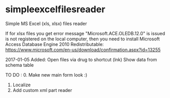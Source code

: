 # simpleexcelfilesreader
Simple MS Excel (xls, xlsx) files reader

If for xlsx files you get error message "Microsoft.ACE.OLEDB.12.0" is issued is not registered on the local computer, then you need to install Microsoft Access Database Engine 2010 Redistributable:
https://www.microsoft.com/en-us/download/confirmation.aspx?id=13255


2017-01-05
Added: 
Open files via drug to shortcut (lnk)
Show data from schema table


TO DO :
0. Make new main form look :)
1. Localize
2. Add custom xml part reader
